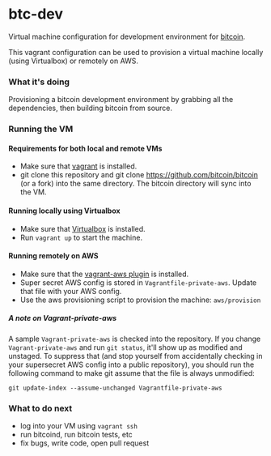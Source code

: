 # btc-dev

Virtual machine configuration for development environment for [bitcoin](https://github.com/bitcoin/bitcoin).

This vagrant configuration can be used to provision a virtual machine locally (using Virtualbox) or remotely on AWS.

### What it's doing

Provisioning a bitcoin development environment by grabbing all the dependencies, then building bitcoin from source.

### Running the VM

#### Requirements for both local and remote VMs

- Make sure that [vagrant](http://www.vagrantup.com/downloads) is installed.
- git clone this repository and git clone https://github.com/bitcoin/bitcoin (or a fork) into the same directory. The bitcoin directory will sync into the VM.

#### Running locally using Virtualbox

- Make sure that [Virtualbox](https://www.virtualbox.org/wiki/Downloads) is installed.
- Run `vagrant up` to start the machine.

#### Running remotely on AWS

- Make sure that the [vagrant-aws plugin](https://github.com/mitchellh/vagrant-aws) is installed.
- Super secret AWS config is stored in `Vagrantfile-private-aws`. Update that file with your AWS config.
- Use the aws provisioning script to provision the machine: `aws/provision`

##### A note on Vagrant-private-aws

A sample `Vagrant-private-aws` is checked into the repository. If you change `Vagrant-private-aws` and run `git status`, it'll show up as modified and unstaged. To suppress that (and stop yourself from accidentally checking in your supersecret AWS config into a public repository), you should run the following command to make git assume that the file is always unmodified:

`git update-index --assume-unchanged Vagrantfile-private-aws`

### What to do next

- log into your VM using `vagrant ssh`
- run bitcoind, run bitcoin tests, etc
- fix bugs, write code, open pull request
